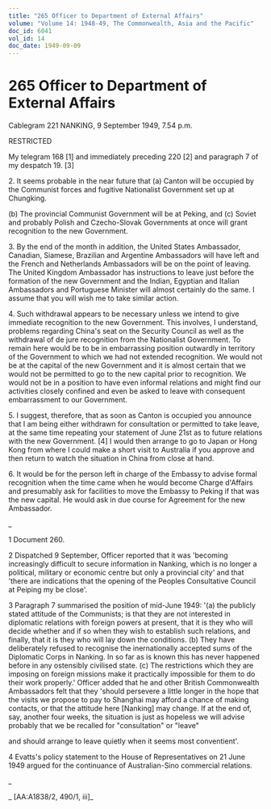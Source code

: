 ```yaml
---
title: "265 Officer to Department of External Affairs"
volume: "Volume 14: 1948-49, The Commonwealth, Asia and the Pacific"
doc_id: 6041
vol_id: 14
doc_date: 1949-09-09
---
```


# 265 Officer to Department of External Affairs

Cablegram 221 NANKING, 9 September 1949, 7.54 p.m.

RESTRICTED

My telegram 168 [1] and immediately preceding 220 [2] and paragraph 7 of my despatch 19. [3]

2\. It seems probable in the near future that (a) Canton will be occupied by the Communist forces and fugitive Nationalist Government set up at Chungking.

(b) The provincial Communist Government will be at Peking, and (c) Soviet and probably Polish and Czecho-Slovak Governments at once will grant recognition to the new Government.

3\. By the end of the month in addition, the United States Ambassador, Canadian, Siamese, Brazilian and Argentine Ambassadors will have left and the French and Netherlands Ambassadors will be on the point of leaving. The United Kingdom Ambassador has instructions to leave just before the formation of the new Government and the Indian, Egyptian and Italian Ambassadors and Portuguese Minister will almost certainly do the same. I assume that you will wish me to take similar action.

4\. Such withdrawal appears to be necessary unless we intend to give immediate recognition to the new Government. This involves, I understand, problems regarding China's seat on the Security Council as well as the withdrawal of de jure recognition from the Nationalist Government. To remain here would be to be in embarrassing position outwardly in territory of the Government to which we had not extended recognition. We would not be at the capital of the new Government and it is almost certain that we would not be permitted to go to the new capital prior to recognition. We would not be in a position to have even informal relations and might find our activities closely confined and even be asked to leave with consequent embarrassment to our Government.

5\. I suggest, therefore, that as soon as Canton is occupied you announce that I am being either withdrawn for consultation or permitted to take leave, at the same time repeating your statement of June 21st as to future relations with the new Government. [4] I would then arrange to go to Japan or Hong Kong from where I could make a short visit to Australia if you approve and then return to watch the situation in China from close at hand.

6\. It would be for the person left in charge of the Embassy to advise formal recognition when the time came when he would become Charge d'Affairs and presumably ask for facilities to move the Embassy to Peking if that was the new capital. He would ask in due course for Agreement for the new Ambassador.

_

1 Document 260.

2 Dispatched 9 September, Officer reported that it was 'becoming increasingly difficult to secure information in Nanking, which is no longer a political, military or economic centre but only a provincial city' and that 'there are indications that the opening of the Peoples Consultative Council at Peiping my be close'.

3 Paragraph 7 summarised the position of mid-June 1949: '(a) the publicly stated attitude of the Communists; is that they are not interested in diplomatic relations with foreign powers at present, that it is they who will decide whether and if so when they wish to establish such relations, and finally, that it is they who will lay down the conditions. (b) They have deliberately refused to recognise the inernationally accepted sums of the Diplomatic Corps in Nanking. In so far as is known this has never happened before in any ostensibly civilised state. (c) The restrictions which they are imposing on foreign missions make it practically impossible for them to do their work properly.' Officer added that he and other British Commonwealth Ambassadors felt that they 'should persevere a little longer in the hope that the visits we propose to pay to Shanghai may afford a chance of making contacts, or that the attitude here [Nanking] may change. If at the end of, say, another four weeks, the situation is just as hopeless we will advise probably that we be recalled for "consultation" or "leave"

and should arrange to leave quietly when it seems most conventient'.

4 Evatts's policy statement to the House of Representatives on 21 June 1949 argued for the continuance of Australian-Sino commercial relations.

_

_ [AA:A1838/2, 490/1, iii]_
